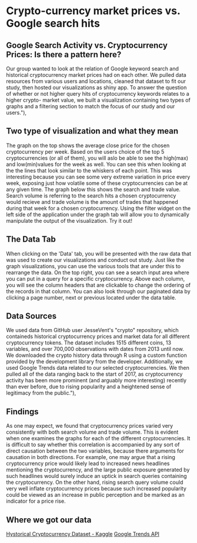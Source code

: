 # Crypto-currency market prices vs. Google search hits

## Google Search Activity vs. Cryptocurrency Prices: Is there a pattern here?

Our group wanted to look at the relation of Google keyword search and historical cryptocurrency market prices had on each other. We pulled data resources from various users and locations, cleaned that dataset to fit our study, then hosted our visualizations as shiny app. To answer the question of whether or not higher query hits of cryptocurrency keywords relates to a higher crypto- market value, we built a visualization containing two types of graphs and a filtering section to match the focus of our study and our users."),

## Two type of visualization and what they mean

The graph on the top shows the average close price for the chosen cryptocurrency per week. Based on the users choice of the top 5 cryptocurrencies (or all of them), you will aslo be able to see the high(max) and low(min)values for the week as well. You can see this when looking at the the lines that look similar to the whiskers of each point. This was interesting because you can see some very extreme variation in price every week, exposing just how volatile some of these cryptocurrencies can be at any given time. The graph below this shows the search and trade value. Search volume is referring to the search hits a chosen cryptocurrency would recieve and trade volume is the amount of trades that happened during that week for a chosen cryptocurrency. Using the filter widget on the left side of the application under the graph tab will allow you to dynamically manipulate the output of the visualization. Try it out!
                 
## The Data Tab

When clicking on the 'Data' tab, you will be presented with the raw data that was used to create our visualizations and conduct out study. Just like the graph visualizations, you can use the various tools that are under this to rearrange the data. On the top right, you can see a search input area where you can put in a query for a specific cryptocurrency. Above each column, you will see the column headers that are clickable to change the ordering of the records in that column. You can also look through our paginated data by clicking a page number, next or previous located under the data table.
                
## Data Sources

We used data from GitHub user JesseVent's \"crypto\" repository, which containeds historical cryptocurrency prices and market data for all different cryptocurrency tokens. The dataset includes 1515 different coins, 13 variables, and over 700,000 observations with dates from 2013 until now. We downloaded the crypto history data through R using a custom function provided by the development library from the developer. Additionally, we used Google Trends data related to our selected cryptocurrencies. We then pulled all of the data ranging back to the start of 2017, as cryptocurrency activity has been more prominent (and arguably more interesting) recently than ever before, due to rising popularity and a heightened sense of legitimacy from the public."),
                 
## Findings

As one may expect, we found that cryptocurrency prices varied very consistently with both search volume and trade volume. This is evident when one examines the graphs for each of the different cryptocurrencies. It is difficult to say whether this correlation is accompanied by any sort of direct causation between the two variables, because there arguments for causation in both directions. For example, one may argue that a rising cryptocurrency price would likely lead to increased news headlines mentioning the cryptocurrency, and the large public exposure generated by such headlines would surely induce an uptick in search queries containing the cryptocurrency. On the other hand, rising search query volume could very well inflate cryptocurrency prices because such increased popularity could be viewed as an increase in public perception and be marked as an indicator for a price rise.
                 
## Where we got our data

[Hystorical Cryptocurrency Dataset - Kaggle](https://www.kaggle.com/jessevent/all-crypto-currencies)
[Google Trends API](https://trends.google.com/trends/)
